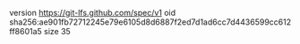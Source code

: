 version https://git-lfs.github.com/spec/v1
oid sha256:ae901fb72712245e79e6105d8d6887f2ed7d1ad6cc7d4436599cc612ff8601a5
size 35
